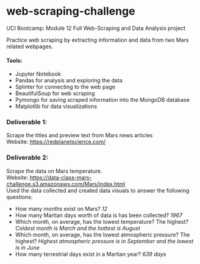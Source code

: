# web-scraping-challenge
UCI Bootcamp: Module 12 Full Web-Scraping and Data Analysis project

Practice web scraping by extracting information and data from two Mars related webpages.

#### Tools:
- Jupyter Notebook
- Pandas for analysis and exploring the data
- Splinter for connecting to the web page
- BeautifulSoup for web scraping
- Pymongo for saving scraped information into the MongoDB database
- Matplotlib for data visualizations

### Deliverable 1:
Scrape the titles and preview text from Mars news articles<br>
Website: https://redplanetscience.com/

### Deliverable 2:
Scrape the data on Mars temperature.<br>
Website: https://data-class-mars-challenge.s3.amazonaws.com/Mars/index.html<br>
Used the data collected and created data visuals to answer the following questions:
- How many months exist on Mars? <em>12</em>
- How many Martian days worth of data is has been collected? <em>1967</em>
- Which month, on average, has the lowest temperature? The highest? <em>Coldest month is March and the hottest is August</em>
- Which month, on average, has the lowest atmospheric pressure? The highest? <em>Highest atmospheric pressure is in September and the lowest is in June</em>
- How many terrestrial days exist in a Martian year? <em>639 days</em>

